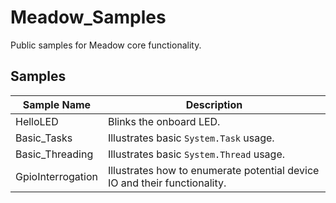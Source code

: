 # Meadow_Samples
Public samples for Meadow core functionality.


## Samples

| Sample Name      | Description                                |
|------------------|--------------------------------------------|
| HelloLED         | Blinks the onboard LED.                    |
| Basic_Tasks      | Illustrates basic `System.Task` usage.     |
| Basic_Threading  | Illustrates basic `System.Thread` usage.   |
| GpioInterrogation | Illustrates how to enumerate potential device IO and their functionality. |